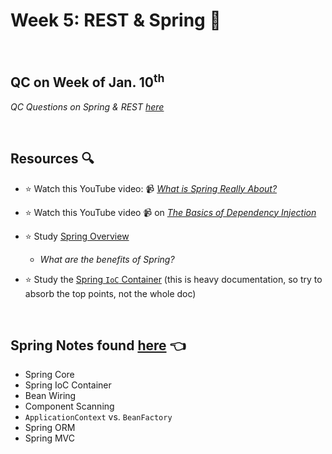# Week 5: REST & Spring 🍃
<br>

## QC on Week of Jan. 10<sup>th</sup>
*QC Questions on Spring & REST [here](https://github.com/220214-Enterprise-Angular/demos/blob/main/5-spring/qc-questions.md)*

<br>

## Resources 🔍
- :star: Watch this YouTube video: 📹 [*What is Spring Really About?*](https://www.youtube.com/watch?v=gq4S-ovWVlM)

- :star: Watch this YouTube video 📹 on [*The Basics of Dependency Injection*](https://www.youtube.com/watch?v=GB8k2-Egfv0)

- :star: Study [Spring Overview](https://www.javatpoint.com/spring-tutorial)
  - *What are the benefits of Spring?* 

- :star: Study the [Spring `IoC` Container](https://docs.spring.io/spring-framework/docs/3.2.x/spring-framework-reference/html/beans.html) (this is heavy documentation, so try to absorb the top points, not the whole doc)

<br>

## Spring Notes found [here](https://github.com/211129-Enterprise/demos/tree/main/5-spring/notes) 👈
- Spring Core
- Spring IoC Container
- Bean Wiring
- Component Scanning
- `ApplicationContext` vs. `BeanFactory`
- Spring ORM
- Spring MVC
